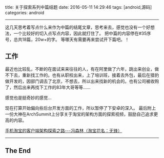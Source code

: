 title: 关于探索系列中篇结题
date: 2016-05-11 14:29:46
tags: [android,源码]
categories: android

------------------------------------------


这几天思考着写点什么来作为中篇的结尾文章，思考来去，感觉也没有一个好想法，一个比较好的切入点写点内容，因此就打住了。
把中篇的内容停在#35序号，总共18篇，20w+的字。
等哪天有需要再来尝试开下篇吧。！

## 工作
最近也比较乱，不断的在面试来来往往的人，有在阿里做了六年，跳出来创业，做不下去，重新找工作的。也有从职校出来，上了培训班，接着去外包，最后在猎豹做开发的，因部门调去了北京，不想去，所以出来找新的机会的。也有公司被收购了，然后出来再找下工作的83年大哥等等......

感觉也是挺奇妙的感觉...

现在打算开始偏向些后台开发方面的工作，所以暂停了下安卓的深入。
最后附上一份大神在ArchSummit上分享关于淘宝的架构方面的探索视频，鼓励自己追求更高的内容。

[手机淘宝的客户端架构探索之路---冯森林（淘宝花名：无锋）](http://www.infoq.com/cn/presentations/taobao-mobile-client-architecture-road)


-----------------------------------
The End
-----------------------------------